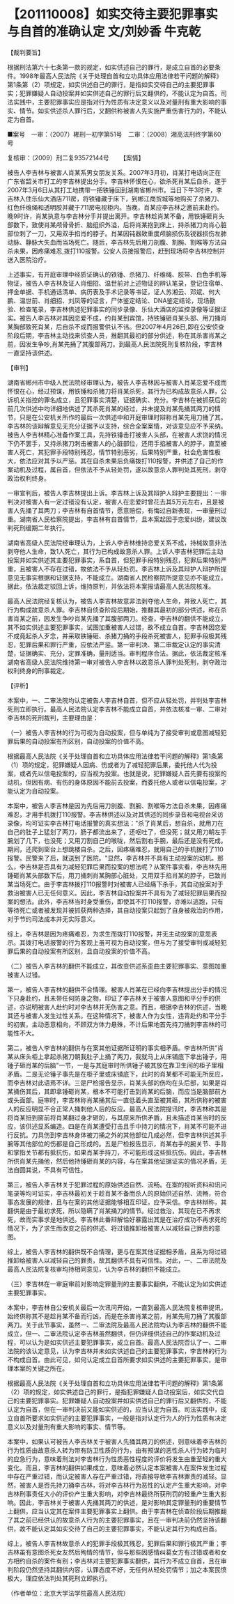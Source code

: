 # 【201110008】如实交待主要犯罪事实与自首的准确认定 文/刘妙香 牛克乾

【裁判要旨】

根据刑法第六十七条第一款的规定，如实供述自己的罪行，是成立自首的必要条件。1998年最高人民法院《关于处理自首和立功具体应用法律若干问题的解释》第1条第（2）项规定，如实供述自己的罪行，是指如实交待自己的主要犯罪事实；犯罪嫌疑人自动投案并如实供述自己的罪行后又翻供的，不能认定为自首。司法实践中，主要犯罪事实应是指对行为性质有决定意义以及对量刑有重大影响的事实、情节。如实供述杀人罪行后，又翻供称被害人先实施严重伤害行为的，不能认定为自首。

■案号　一审：（2007）郴刑一初字第51号　二审：（2008）湘高法刑终字第60号

复核审：（2009）刑二复93572144号 　　【案情】

被告人李吉林与被害人肖某系男女朋友关系。2007年3月初，肖某打电话向正在广东省韶关市打工的李吉林提出分手。李吉林怀恨在心，欲杀死肖某后自杀，遂于2007年3月6日从其打工地携带一把铁锤回到湖南省郴州市。当日下午3时许，李吉林入住乐仙大酒店711房，将铁锤藏于床下，到郴江商贸城等地购买了杀猪刀、红色纤维绳和透明胶并藏于711房电视柜内。当晚，肖某应李吉林之邀前来赴约。晚9时许，肖某执意与李吉林分手并提出离开。李吉林趁肖某不备，用铁锤砸肖头部数下，致使肖某颅骨骨折、脑组织外溢，后将肖某抱到床上，持杀猪刀向肖心脏部位刺了一刀，又用双手掐肖的脖子。肖某因钝器致重度颅脑损伤及锐器损伤左肺动脉、静脉大失血而当场死亡。随后，李吉林先后用刀剖腹、割腕、割喉等方法自杀未果，因疼痛难忍,拨打110报警。公安人员接报警后，赶到现场将李吉林控制并送入医院治疗。

上述事实，有开庭审理中经质证确认的铁锤、杀猪刀、纤维绳、胶带、白色手机等物证，被告人李吉林及证人肖细招、温世前对上述物证的辨认笔录，登记住宿单、押金单据、手机通话清单、病历表及手术记录等书证，证人苏湘云、邓斌、何大鹏、温世前、肖细招、刘凤等的证言，尸体鉴定结论、DNA鉴定结论，现场勘验、检查笔录，李吉林供述犯罪事实的同步录像、乐仙大酒店的监控录像等证据证实。被告人李吉林对其因恋爱不成，约肖某到宾馆，持铁锤砸肖某头部、用刀捅肖某胸部致死肖某，后自杀不成而报警供认不讳。但2007年4月26日,即在公安侦查阶段后期，李吉林主动找来侦查人员，推翻其最初的部分供述，称在其杀害肖某之前，因发生争吵,肖某先捅了其腹部两刀。到最高人民法院死刑复核阶段，李吉林一直坚持该供述。

【审判】

湖南省郴州市中级人民法院经审理认为，被告人李吉林因与被害人肖某恋爱不成而怀恨在心，经过预谋，用铁锤和杀猪刀将肖某杀死，其行为已构成故意杀人罪，公诉机关指控的罪名成立，且犯罪事实清楚，证据确实、充分。李吉林在被抓获后的前几次供述中均详细地供述了其杀死肖某的经过，并未提及肖某先捅其两刀的情节，只是在公安机关所作的最后一次供述中和开庭审理时辩称肖某先用刀捅了其。李吉林的该辩解意见无充分证据予以支持，综合全案案情，对该意见应不予采纳。被告人李吉林精心准备作案工具，先持铁锤击打被害人头部，在被害人求饶的情况下仍不罢手，又持杀猪刀刺击被害人的心脏部位，还用手掐被害人的脖子，直至被害人死亡，其犯罪手段特别残忍，情节特别恶劣，后果特别严重，社会危害性极大，依法应对其予以严惩。其在自杀未果后负痛拨打110报警，并供述了自己的作案动机及过程，属自首，但依法不予从轻处罚，遂以故意杀人罪判处其死刑，剥夺政治权利终身。

一审宣判后，被告人李吉林提出上诉。李吉林上诉及其辩护人辩护主要提出：一审判决对被害人有一定过错没有认定，被害人在恋爱时曾花去其5万元左右，且是被害人先捅了其两刀；李吉林有自首情节，愿意赔偿，有悔过自新表现，一审量刑过重。湖南省人民检察院提出，李吉林有自首情节，且本案起因于恋爱纠纷，建议改判死刑缓期二年执行。

湖南省高级人民法院经审理认为，上诉人李吉林维持恋爱关系不成，持械故意非法剥夺他人生命，致1人死亡，其行为已构成故意杀人罪。上诉人李吉林犯罪后主动投案并如实供述其主要犯罪事实，系自首，但犯罪手段特别残忍，犯罪后果特别严重，且被害人不存在过错，故依法不予从轻处罚。李吉林上诉及其辩护人辩护所提意见无事实根据和证据支持，不能成立。湖南省人民检察院所提意见亦不能成立。据此，依法裁定驳回上诉，维持原判，并依法将本案报请最高人民法院核准。

最高人民法院经复核认为，被告人李吉林故意非法剥夺他人生命，并致人死亡，其行为构成故意杀人罪。李吉林自侦查阶段后期始，推翻其最初的部分供述，称在杀害肖某之前，因发生争吵肖某先捅了其腹部两刀。经查，李吉林的翻供不能成立，其不如实供述主要犯罪事实，试图加重被害人过错，故不成立自首。李吉林因恋爱不成竟起杀人歹念，并采取铁锤砸、杀猪刀捅的手段杀死被害人，犯罪手段极其残忍，犯罪后果和罪行严重，应依法严惩。第一审判决、第二审裁定认定的事实清楚，证据确实、充分，定罪准确，量刑适当。审判程序合法。据此，依法裁定核准湖南省高级人民法院维持第一审对被告人李吉林以故意杀人罪判处死刑，剥夺政治权利终身的刑事裁定。

【评析】

本案中，一、二审法院均认定被告人李吉林自首，但不应从轻处罚，并判处李吉林死刑立即执行。最高人民法院认定李吉林不能成立自首，并依法核准一审、二审对李吉林的死刑裁判，主要理由是：

（一）被告人李吉林的行为可视为自动投案，但与单纯为了接受审判或意图减轻犯罪后果的自动投案有所区别，自动投案的价值不高。

根据最高人民法院《关于处理自首和立功具体应用法律若干问题的解释》第1条第（1）项的规定，犯罪嫌疑人因病、伤或者为了减轻犯罪后果，委托他人代为投案，或者先以信电投案的，应当视为投案。也就是说，犯罪嫌疑人首先要有投案的动机，但因有病、有伤的身体原因不能前去投案，而委托他人或者以信电投案，才能认定为自动投案。

本案中，被告人李吉林是因为先后用刀剖腹、割腕、割喉等方法自杀未果，因疼痛难忍，才用手机拨打110报警。李吉林供述以及对其供述的同步录音和电视台采访录像，均可证实李吉林打电话报警的真实想法："杀了肖某后，想自杀，就用刀在自己的肚子上猛划了两刀，肠子都流出来了，还呕吐了，但没死；就又用刀朝左手腕划了几下，也没死；又用刀割自己的喉咙，然后割右手腕，最后还是没有死成。期间，还爬到窗台上想跳楼自杀。之后，因疼痛难忍，就用自己的手机拨打了110报警。民警来了后，就送到了医院。"显然，李吉林并不具有主动投案的动机。那么，李吉林是否具有为减轻犯罪后果而投案的想法呢？从案件事实看，李吉林先用锤砸肖某头部数下后，用刀捅刺肖某胸部心脏处，又用双手掐肖某的脖子，已致肖某当场死亡。由于李吉林拨打110报警时对被害人已经痛下杀手，其自动投案对于救治被害人已无任何意义。因此，李吉林自动投案并不具有为了减轻犯罪后果而投案的想法。此外，李吉林当时身受重伤，即使其不打110报警，亦难以逃跑，只有等待死亡或者被发现并被抓获两种选择，其自动投案只起到了自身被救治的作用，对于节约司法成本并无实际意义。

综上，李吉林是因为疼痛难忍，为求生而拨打110报警，并无主动投案的意思表示。其拨打电话报警的行为客观上虽可视为自动投案，但与为了接受审判或减轻犯罪后果的自动投案有所区别，且自动投案的价值不高。

（二）被告人李吉林的翻供不能成立，其改变供述系歪曲主要犯罪事实、意图加重被害人过错。

第一，被告人李吉林的翻供不合情理。被害人肖某在已经向李吉林提出分手的情况下只身赴约，且未带任何防身之物，印证了李吉林关于被害人意图和平分手的供述，亦说明被害人赴约时对李吉林并无伤害之意。而且，根据李吉林的供述，当晚其还与被害人发生过性关系。在这种情况下，被害人作为女性，违背赴约和平分手的初衷，主动恶意相向，不顾双方体力悬殊，不计后果地首先持刀捅刺李吉林的可能性不大。

第二，被告人李吉林的翻供与在案其他证据所证明的事实相矛盾。李吉林所供"肖某从床头柜上拿起杀猪刀朝我肚子上捅了两刀，我就马上从床铺底下拿出锤子，用锤子砸肖某的后脑"一节，一是与其庭审时所供锤子被其放在靠卫生间的柜子里相矛盾。二是无论锤子事先是在柜子里或床铺底下，此时的肖某都不可能无所反应，而李吉林对此语焉不详。三是尸检报告显示，肖某头部的伤均在头后部，如果是肖某捅伤其后，其即拿锤砸肖某，根本不可能打击到肖某的后脑，而应当是脑部前方或头面部。庭审时，李吉林称肖某捅其后一直低着头直至被其砸，其所供称的被害人的反应明显不合正常人捅刺他人后的反应。最高人民法院提讯时，李吉林称其是将肖某扭到窗前将肖某翻过身才砸的，与其原来所供矛盾，且未描述肖某当时的反应，该供述显系编造。四是在肖某遭受打击且手中持刀的情况下，肖某不可能不进行反抗。刀具伤到李吉林身体被刀捅之外的其他部位几成必然，但李吉林供述其手腕等其他部位的伤都是自己形成的。五是尸检报告显示，肖某右手的腕关节、手背和掌指关节都有抵抗伤，如果肖某手持刀，不可能形成这些抵抗伤。因此，李吉林所供肖某先捅他，然后他持锤砸肖某的内容，与在案其他证据证实的情况矛盾，无法自圆其说，不具有可信性。

第三，被告人李吉林关于犯罪过程的原始供述自然、流畅。在案的视听资料和讯问笔录等均可证实，李吉林最初关于趁肖某不备而杀人的原始供述自然、流畅，符合事态发展的规律，且与在案的其他证据能够相互印证，应予采信。李吉林辩称，其翻供是由于最初求死，所以隐瞒了肖某捅刀的情节。经过救治，其现在已不再求死，故而实事求是地供述。李吉林此番辩解恰好暴露出其是在治疗成功不再求死的情况下，为了求生而改变之前的供述、将过错推卸给被害人以减轻自己罪责的意图。

综上，被告人李吉林的翻供既不合情理，更与在案其他证据相矛盾，且系为将过错推卸给被害人以减轻自己的罪责，故其翻供不具有可信性。对此，一、二审法院及最高人民法院复核审均持相同意见，认为李吉林的翻供不能成立。

（三）李吉林在一审庭审前对影响定罪量刑的主要事实翻供，不能认定为如实供述主要犯罪事实。

本案中，李吉林自公安机关最后一次讯问开始，一直到最高人民法院复核审提讯，始终供称其不是趁肖某不备而行凶，而是在杀害肖某之前，肖某先用刀捅了其腹部两刀。关于此节事实，虽然一、二审法院及最高人民法院均认为李吉林的翻供不能成立，但一、二审法院认定李吉林虽然翻供，但仍详细供述自己的作案动机及过程，可以认为是如实供述主要犯罪事实，成立自首。最高人民法院否认了一、二审法院的该认定意见，认为李吉林并未如实供述自己的主要犯罪事实，李吉林的行为不构成自首。由此可见，如何认定成立自首所要求如实供述的主要犯罪事实，是审理本案的关键之所在。

根据最高人民法院《关于处理自首和立功具体应用法律若干问题的解释》第1条第（2）项的规定，如实供述自己的罪行，是指犯罪嫌疑人自动投案后，如实交代自己的主要犯罪事实。犯罪嫌疑人自动投案并如实供述自己的罪行后又翻供的，不能认定为自首，但在一审判决前又能如实供述的，应当认定为自首。司法实践中，成立自首所要求如实供述的主要犯罪事实，一般是指对认定行为人的行为性质有决定意义以及对量刑有重大影响的事实、情节等。

本案中，如果认可被告人李吉林关于被害人先捅其两刀的供述，则意味着李吉林的行为性质由故意杀人转为带有防卫性质的行为，由有预谋的恶性杀人行为转为临时的应急行为，意味着刑法对李吉林行为性质恶性程度的评价将发生由重至轻的重大变化。而且，李吉林的翻供如果成立，意味着必然认定本案被害人在案件发生过程中存在严重过错，而认定被害人存在严重过错，将直接导致李吉林罪责的减轻。显然，被害人是否先持刀捅李吉林，将对李吉林行为恶性的认定产生重大影响，对李吉林刑事责任大小的评价产生重大影响，对李吉林最终所获刑罚的轻重产生重大影响。因此，李吉林关于被害人先捅其两刀的供述，是对影响其定罪量刑的重要情节上翻供，应当认定其在案件主要犯罪事实上翻供。由于李吉林在侦查阶段后期推翻了其之前已经供认的故意杀人行为的主要犯罪事实，且在一审判决前仍然坚持该翻供，故不能认定其如实交待了自己的主要犯罪事实，不能认定其行为构成自首。

综上，被告人李吉林故意杀人的犯罪手段极其残忍，犯罪后果和罪行极其严重；李吉林虽有意图杀死女友然后殉情的情节，但与那些因感情纠葛女方有过错或者和女方相约自杀的案件有别；李吉林对主要犯罪事实翻供，其行为不成立自首，且在审判阶段仍然坚持其翻供内容，认罪态度不好，无任何从轻处罚情节；加之本案民愤极大，理应依法判处其死刑立即执行。

（作者单位：北京大学法学院最高人民法院）